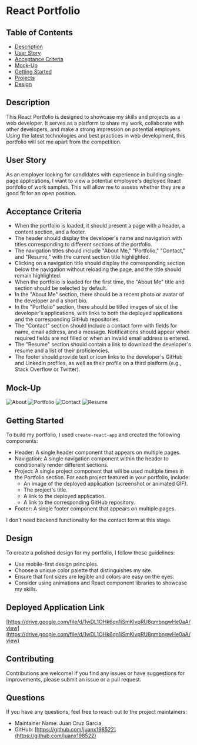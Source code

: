 # React Portfolio

## Table of Contents
- [Description](#description)
- [User Story](#user-story)
- [Acceptance Criteria](#acceptance-criteria)
- [Mock-Up](#mock-up)
- [Getting Started](#getting-started)
- [Projects](#projects)
- [Design](#design)

## Description
This React Portfolio is designed to showcase my skills and projects as a web developer. It serves as a platform to share my work, collaborate with other developers, and make a strong impression on potential employers. Using the latest technologies and best practices in web development, this portfolio will set me apart from the competition.

## User Story
As an employer looking for candidates with experience in building single-page applications, I want to view a potential employee's deployed React portfolio of work samples. This will allow me to assess whether they are a good fit for an open position.

## Acceptance Criteria
- When the portfolio is loaded, it should present a page with a header, a content section, and a footer.
- The header should display the developer's name and navigation with titles corresponding to different sections of the portfolio.
- The navigation titles should include "About Me," "Portfolio," "Contact," and "Resume," with the current section title highlighted.
- Clicking on a navigation title should display the corresponding section below the navigation without reloading the page, and the title should remain highlighted.
- When the portfolio is loaded for the first time, the "About Me" title and section should be selected by default.
- In the "About Me" section, there should be a recent photo or avatar of the developer and a short bio.
- In the "Portfolio" section, there should be titled images of six of the developer's applications, with links to both the deployed applications and the corresponding GitHub repositories.
- The "Contact" section should include a contact form with fields for name, email address, and a message. Notifications should appear when required fields are not filled or when an invalid email address is entered.
- The "Resume" section should contain a link to download the developer's resume and a list of their proficiencies.
- The footer should provide text or icon links to the developer's GitHub and LinkedIn profiles, as well as their profile on a third platform (e.g., Stack Overflow or Twitter).

## Mock-Up
![About](mock-up.gif)
![Portfolio](mock-up.gif)
![Contact](mock-up.gif)
![Resume](mock-up.gif)

## Getting Started
To build my portfolio, I used `create-react-app` and created the following components:

- Header: A single header component that appears on multiple pages.
- Navigation: A single navigation component within the header to conditionally render different sections.
- Project: A single project component that will be used multiple times in the Portfolio section. For each project featured in your portfolio, include:
    - An image of the deployed application (screenshot or animated GIF).
    - The project's title.
    - A link to the deployed application.
    - A link to the corresponding GitHub repository.
- Footer: A single footer component that appears on multiple pages.

I don't need backend functionality for the contact form at this stage. 

## Design
To create a polished design for my portfolio, I follow these guidelines:
- Use mobile-first design principles.
- Choose a unique color palette that distinguishes my site.
- Ensure that font sizes are legible and colors are easy on the eyes.
- Consider using animations and React component libraries to showcase my skills.

## Deployed Application Link
[https://drive.google.com/file/d/1wDL1OHk6qn1iSmKlvpRU8qmbngwHe0aA/view](https://drive.google.com/file/d/1wDL1OHk6qn1iSmKlvpRU8qmbngwHe0aA/view)

## Contributing
Contributions are welcome! If you find any issues or have suggestions for improvements, please submit an issue or a pull request.

## Questions
If you have any questions, feel free to reach out to the project maintainers:

- Maintainer Name: Juan Cruz Garcia
- GitHub: [https://github.com/juanx198522](https://github.com/juanx198522)